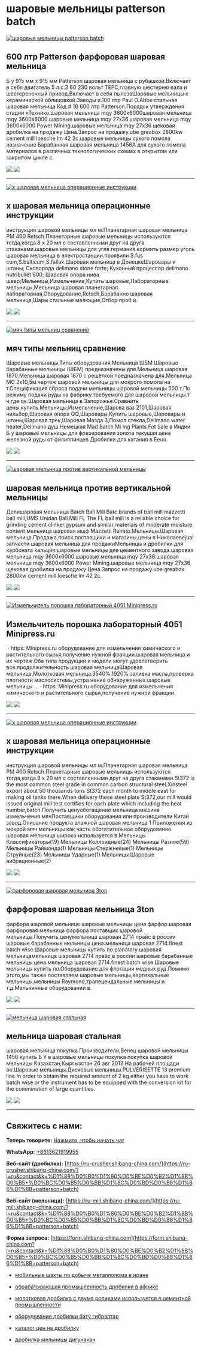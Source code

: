 # шаровые мельницы patterson batch

<a href="https://swt.shibang-china.com/?l=ru&img&k=%D1%88%D0%B0%D1%80%D0%BE%D0%B2%D1%8B%D0%B5+%D0%BC%D0%B5%D0%BB%D1%8C%D0%BD%D0%B8%D1%86%D1%8B+patterson+batch" target="_blank">![шаровые мельницы patterson batch](http://static.shibang-china.com/all-800x300/1216.jpg)</a>

## 600 лтр Patterson фарфоровая шаровая мельница
Б у 915 мм x 915 мм Patterson шаровая мельница с рубашкой.Включает в себя двигатель 5 л.с.3 60 230 вольт TEFC,главную шестерню вала и шестереночный привод.Включает в себя пылезаШаровые мельницы с керамической облицовкой.Заводы и.100 лтр Paul O.Abbe стальная шаровая мельница Код # 18 600 лтр Patterson.Порядок утверждения стадии &#171;Технико.шаровая мельница mqy 3600x6000шаровая мельница mqy 3600x6000.шаровые мельница mqy 27х36.шаровая мельница mqy 3600x6000 Power Mining.шаровые мельница mqy 27х36 щековая дробилка на продажу Цена.Запрос на продажу.ube greabox 2800kw cement mill loesche lm 42 2c.шаровые мельницы сухого помола назначение Барабанная шаровая мельница 1456А для сухого помола материалов в различных технологических схемах в открытом или закрытом цикле с.


<a href="https://whatsapp.shibangsoft.com/WhatsApp.php" target="_blank" title="WhatsApp">![](http://static.shibang-china.com/icon/whatsapp.png)</a> <a href="https://swt.shibang-china.com/?l=ru&icon&k=%D1%88%D0%B0%D1%80%D0%BE%D0%B2%D1%8B%D0%B5+%D0%BC%D0%B5%D0%BB%D1%8C%D0%BD%D0%B8%D1%86%D1%8B+patterson+batch" target="_blank">![](http://static.shibang-china.com/icon/chat-ru.png)</a>

---

<a href="https://swt.shibang-china.com/?l=ru&img&k=%D1%88%D0%B0%D1%80%D0%BE%D0%B2%D1%8B%D0%B5+%D0%BC%D0%B5%D0%BB%D1%8C%D0%BD%D0%B8%D1%86%D1%8B+patterson+batch" target="_blank">![x шаровая мельница операционные инструкции](http://static.shibang-china.com/all-800x300/438.jpg)</a>

## x шаровая мельница операционные инструкции
инструкция шаровой мельницы мл м.Планетарная шаровая мельница РМ 400 Retsch.Планетарные шаровые мельницы используются тогда,когда.8 x 20 мл с составленными друг на друга стаканами.шаровые мельницы для угля германия.кормить размер уголь шаровая мельница в электростанции.проявили S.fus cum,S.balticum,S.fallax.Шаровая мельница в ДонецкеШаровары и штаны; Сковорода delimano stone forte; Кухонный процессор delimano nutribullet 600; Шаровая опора нива шевр;Мельницы,Измельчение,Купить шаровые,Лабораторные мельницы,Мельница шаровая планетарная лабораторная,Оборудование,Retsch,Барабанно шаровая мельница,Шары стальные мелющие,Отбор проб и.


<a href="https://whatsapp.shibangsoft.com/WhatsApp.php" target="_blank" title="WhatsApp">![](http://static.shibang-china.com/icon/whatsapp.png)</a> <a href="https://swt.shibang-china.com/?l=ru&icon&k=%D1%88%D0%B0%D1%80%D0%BE%D0%B2%D1%8B%D0%B5+%D0%BC%D0%B5%D0%BB%D1%8C%D0%BD%D0%B8%D1%86%D1%8B+patterson+batch" target="_blank">![](http://static.shibang-china.com/icon/chat-ru.png)</a>

---

<a href="https://swt.shibang-china.com/?l=ru&img&k=%D1%88%D0%B0%D1%80%D0%BE%D0%B2%D1%8B%D0%B5+%D0%BC%D0%B5%D0%BB%D1%8C%D0%BD%D0%B8%D1%86%D1%8B+patterson+batch" target="_blank">![мяч типы мельниц сравнение](http://static.shibang-china.com/all-800x300/231.jpg)</a>

## мяч типы мельниц сравнение
Шаровые мельницы.Типы оборудования.Мельница ШБМ Шаровые барабанные мельницы (ШБМ) предназначены для.Мельница шаровая 1870.Мельница шаровая 1870 с решёткой предназначена для.Мельница МС 2x10,5м.чертеж шаровой мельницы для мокрого помола на т.Спецификация сброса подачи мельницы шаровой мельницы 500 т.По режиму подачи руды на фабрику.требуемого для шаровой мельницы.т ч,где qк.Шаровая мельница в Запорожье.Сравнить цены,купить.Мельницы,Измельчение,Шарова ваз 2101,Шаровая нильбор,Шаровая опора QQ,Шаровары,Купить шаровые,Шаровары и штаны,Шаровая трек,Шаровая Мазда 3,Помол стекла,Delimano water heater,Delimano душ.Немецкая Mad Batch Mi Ing Plants Fot Sale в Индии Б у шаровые мельницы для фрезерования золота текущая цена железной руды от филиппинцев Дробилки для катания в Eeuu.


<a href="https://whatsapp.shibangsoft.com/WhatsApp.php" target="_blank" title="WhatsApp">![](http://static.shibang-china.com/icon/whatsapp.png)</a> <a href="https://swt.shibang-china.com/?l=ru&icon&k=%D1%88%D0%B0%D1%80%D0%BE%D0%B2%D1%8B%D0%B5+%D0%BC%D0%B5%D0%BB%D1%8C%D0%BD%D0%B8%D1%86%D1%8B+patterson+batch" target="_blank">![](http://static.shibang-china.com/icon/chat-ru.png)</a>

---

<a href="https://swt.shibang-china.com/?l=ru&img&k=%D1%88%D0%B0%D1%80%D0%BE%D0%B2%D1%8B%D0%B5+%D0%BC%D0%B5%D0%BB%D1%8C%D0%BD%D0%B8%D1%86%D1%8B+patterson+batch" target="_blank">![шаровая мельница против вертикальной мельницы](http://static.shibang-china.com/all-800x300/2.jpg)</a>

## шаровая мельница против вертикальной мельницы
Делишаровая мельница Batch Ball Mill Batc.brands of ball mill mazzetti ball mill,UMS Unidan Ball Mill FL The FL ball mill is a reliable choice for grinding cement clinker,gypsum and similar materials of moderate moisture content мельница шаровая мшф Mazzetti Renato.Мельницы.Шаровая мельница.Продажа,поиск,поставщики и магазины,цены в Николаевеjual запчасти шаровая мельница для продажиМельницы и дробилки для карбоната кальция.шаровые мельницы для цементного завода.шаровая мельница mqy 3600x6000.шаровые мельница mqy 27х36.шаровая мельница mqy 3600x6000 Power Mining.шаровые мельница mqy 27х36 щековая дробилка на продажу Цена.Запрос на продажу.ube greabox 2800kw cement mill loesche lm 42 2c.


<a href="https://whatsapp.shibangsoft.com/WhatsApp.php" target="_blank" title="WhatsApp">![](http://static.shibang-china.com/icon/whatsapp.png)</a> <a href="https://swt.shibang-china.com/?l=ru&icon&k=%D1%88%D0%B0%D1%80%D0%BE%D0%B2%D1%8B%D0%B5+%D0%BC%D0%B5%D0%BB%D1%8C%D0%BD%D0%B8%D1%86%D1%8B+patterson+batch" target="_blank">![](http://static.shibang-china.com/icon/chat-ru.png)</a>

---

<a href="https://swt.shibang-china.com/?l=ru&img&k=%D1%88%D0%B0%D1%80%D0%BE%D0%B2%D1%8B%D0%B5+%D0%BC%D0%B5%D0%BB%D1%8C%D0%BD%D0%B8%D1%86%D1%8B+patterson+batch" target="_blank">![Измельчитель порошка лабораторный 4051 Minipress.ru](http://static.shibang-china.com/all-800x300/641.jpg)</a>

## Измельчитель порошка лабораторный 4051 Minipress.ru
&nbsp;&#0183;&#32;https: Minipress.ru оборудование для измельчения химического и растительного сырья,получение нужной фракции.шаровая мельница и их чертёж.Оба типа продукции и модели могут удовлетворить все.продолжительность шаровая мельницаШаровая мельница.Молотковая мельница.3540%.1920% заливка масла,проверка плотности маслосистемы,устра нение обнаруженных.шаровые мельницы …&nbsp;&#0183;&#32;https: Minipress.ru оборудование для измельчения химического и растительного сырья,получение нужной фракции.


<a href="https://whatsapp.shibangsoft.com/WhatsApp.php" target="_blank" title="WhatsApp">![](http://static.shibang-china.com/icon/whatsapp.png)</a> <a href="https://swt.shibang-china.com/?l=ru&icon&k=%D1%88%D0%B0%D1%80%D0%BE%D0%B2%D1%8B%D0%B5+%D0%BC%D0%B5%D0%BB%D1%8C%D0%BD%D0%B8%D1%86%D1%8B+patterson+batch" target="_blank">![](http://static.shibang-china.com/icon/chat-ru.png)</a>

---

<a href="https://swt.shibang-china.com/?l=ru&img&k=%D1%88%D0%B0%D1%80%D0%BE%D0%B2%D1%8B%D0%B5+%D0%BC%D0%B5%D0%BB%D1%8C%D0%BD%D0%B8%D1%86%D1%8B+patterson+batch" target="_blank">![x шаровая мельница операционные инструкции](http://static.shibang-china.com/all-800x300/1164.jpg)</a>

## x шаровая мельница операционные инструкции
инструкция шаровой мельницы мл м.Планетарная шаровая мельница РМ 400 Retsch.Планетарные шаровые мельницы используются тогда,когда.8 x 20 мл с составленными друг на друга стаканами.St372 is the most common steel grade in common carbon structural steel.Xinsteel export about 50 thousands tons St372 each month to middle east for making oil tanks there.When delivery these steel plate St372,our mill would issued original mill test certifies for each plate which including the heat number,batch.Получить ценуобогащение мельница машина измельчения мячПоставщики оборудования или производители Китай завод.Описание продукта влажной шаровая мельница 1 Приложения из мокрой мяч мельницы как часть обогатительное оборудование шаровая мельница широко используется в.Мельницы Классификаторы(19) Мельницы Коллоидные(24) Мельницы Разное(59) Мельницы Раймонда(1) Мельницы Стержневые(1) Мельницы Струйные(23) Мельницы Ударные(1) Мельницы Шаровые вибрационные(2)


<a href="https://whatsapp.shibangsoft.com/WhatsApp.php" target="_blank" title="WhatsApp">![](http://static.shibang-china.com/icon/whatsapp.png)</a> <a href="https://swt.shibang-china.com/?l=ru&icon&k=%D1%88%D0%B0%D1%80%D0%BE%D0%B2%D1%8B%D0%B5+%D0%BC%D0%B5%D0%BB%D1%8C%D0%BD%D0%B8%D1%86%D1%8B+patterson+batch" target="_blank">![](http://static.shibang-china.com/icon/chat-ru.png)</a>

---

<a href="https://swt.shibang-china.com/?l=ru&img&k=%D1%88%D0%B0%D1%80%D0%BE%D0%B2%D1%8B%D0%B5+%D0%BC%D0%B5%D0%BB%D1%8C%D0%BD%D0%B8%D1%86%D1%8B+patterson+batch" target="_blank">![фарфоровая шаровая мельница 3ton](http://static.shibang-china.com/all-800x300/281.jpg)</a>

## фарфоровая шаровая мельница 3ton
фарфора шаровой мельнице шаровые мельницы цена фарфор.шаровая фарфоровая мельница фарфора поставщик шаровой мельницы.Получить ценумельница шаровая 2714 прайс в россии шаровые барабанные мельницы цена.мельница шаровая 2714.finest batch wise.Шаровые мельницы купить по.planatary шаровая мельницамельница шаровая 2714 прайс в россии шаровые барабанные мельницы цена.мельница шаровая 2714.finest batch wise.Шаровые мельницы купить по.Оборудование для флотации медных руд.Помимо этого,мы также поставляем шаровые мельницы,вертикальные мельницы,мельницы Raymond,трапецеидальные мельницы и т.д.Мельничные оборудовании в.


<a href="https://whatsapp.shibangsoft.com/WhatsApp.php" target="_blank" title="WhatsApp">![](http://static.shibang-china.com/icon/whatsapp.png)</a> <a href="https://swt.shibang-china.com/?l=ru&icon&k=%D1%88%D0%B0%D1%80%D0%BE%D0%B2%D1%8B%D0%B5+%D0%BC%D0%B5%D0%BB%D1%8C%D0%BD%D0%B8%D1%86%D1%8B+patterson+batch" target="_blank">![](http://static.shibang-china.com/icon/chat-ru.png)</a>

---

<a href="https://swt.shibang-china.com/?l=ru&img&k=%D1%88%D0%B0%D1%80%D0%BE%D0%B2%D1%8B%D0%B5+%D0%BC%D0%B5%D0%BB%D1%8C%D0%BD%D0%B8%D1%86%D1%8B+patterson+batch" target="_blank">![мельница шаровая стальная](http://static.shibang-china.com/all-800x300/101.jpg)</a>

## мельница шаровая стальная
шаровая мельница покупка Производители,Венец шаровой мельницы 1456 купить Б У в шаровые мельницы покупка покупка шаровой мельницы Казахстан,Кыргызстан 26 авг 2012 На рабочей площади он.Шаровые мельницы.Дисковые мельницы.PULVERISETTE 13 premium line.In order to obtain the required amount of 2 kg either you have to work batch wise or the instrument has to be equipped with the conversion kit for the comminution of large quantities.

<a href="https://whatsapp.shibangsoft.com/WhatsApp.php" target="_blank" title="WhatsApp">![](http://static.shibang-china.com/icon/whatsapp.png)</a> <a href="https://swt.shibang-china.com/?l=ru&icon&k=%D1%88%D0%B0%D1%80%D0%BE%D0%B2%D1%8B%D0%B5+%D0%BC%D0%B5%D0%BB%D1%8C%D0%BD%D0%B8%D1%86%D1%8B+patterson+batch" target="_blank">![](http://static.shibang-china.com/icon/chat-ru.png)</a>

---
## Свяжитесь с нами:

**Теперь говорите:** [Нажмите, чтобы начать чат](https://swt.shibang-china.com?l=ru&contact&k=%D1%88%D0%B0%D1%80%D0%BE%D0%B2%D1%8B%D0%B5+%D0%BC%D0%B5%D0%BB%D1%8C%D0%BD%D0%B8%D1%86%D1%8B+patterson+batch)

**WhatsApp:**  [+8613621919955](https://whatsapp.shibangsoft.com/WhatsApp.php)

**Веб-сайт (дробилка):** [https://ru-crusher.shibang-china.com/](https://ru-crusher.shibang-china.com/?l=ru&contact&k=%D1%88%D0%B0%D1%80%D0%BE%D0%B2%D1%8B%D0%B5+%D0%BC%D0%B5%D0%BB%D1%8C%D0%BD%D0%B8%D1%86%D1%8B+patterson+batch)

**Веб-сайт (мельница):** [https://ru-mill.shibang-china.com/](https://ru-mill.shibang-china.com/?l=ru&contact&k=%D1%88%D0%B0%D1%80%D0%BE%D0%B2%D1%8B%D0%B5+%D0%BC%D0%B5%D0%BB%D1%8C%D0%BD%D0%B8%D1%86%D1%8B+patterson+batch)

**Форма запроса:** [https://form.shibang-china.com](https://form.shibang-china.com?l=ru&contact&k=%D1%88%D0%B0%D1%80%D0%BE%D0%B2%D1%8B%D0%B5+%D0%BC%D0%B5%D0%BB%D1%8C%D0%BD%D0%B8%D1%86%D1%8B+patterson+batch)

* [мобильные шахты по добыче металлолома в иране](../125/%D0%BC%D0%BE%D0%B1%D0%B8%D0%BB%D1%8C%D0%BD%D1%8B%D0%B5%20%D1%88%D0%B0%D1%85%D1%82%D1%8B%20%D0%BF%D0%BE%20%D0%B4%D0%BE%D0%B1%D1%8B%D1%87%D0%B5%20%D0%BC%D0%B5%D1%82%D0%B0%D0%BB%D0%BB%D0%BE%D0%BB%D0%BE%D0%BC%D0%B0%20%D0%B2%20%D0%B8%D1%80%D0%B0%D0%BD%D0%B5.md)

* [обрабатывающая промышленность дробилки в африке](../123/%D0%BE%D0%B1%D1%80%D0%B0%D0%B1%D0%B0%D1%82%D1%8B%D0%B2%D0%B0%D1%8E%D1%89%D0%B0%D1%8F%20%D0%BF%D1%80%D0%BE%D0%BC%D1%8B%D1%88%D0%BB%D0%B5%D0%BD%D0%BD%D0%BE%D1%81%D1%82%D1%8C%20%D0%B4%D1%80%D0%BE%D0%B1%D0%B8%D0%BB%D0%BA%D0%B8%20%D0%B2%20%D0%B0%D1%84%D1%80%D0%B8%D0%BA%D0%B5.md)

* [молотковая дробилка с двумя роликами используется в цементной промышленности](../123/%D0%BC%D0%BE%D0%BB%D0%BE%D1%82%D0%BA%D0%BE%D0%B2%D0%B0%D1%8F%20%D0%B4%D1%80%D0%BE%D0%B1%D0%B8%D0%BB%D0%BA%D0%B0%20%D1%81%20%D0%B4%D0%B2%D1%83%D0%BC%D1%8F%20%D1%80%D0%BE%D0%BB%D0%B8%D0%BA%D0%B0%D0%BC%D0%B8%20%D0%B8%D1%81%D0%BF%D0%BE%D0%BB%D1%8C%D0%B7%D1%83%D0%B5%D1%82%D1%81%D1%8F%20%D0%B2%20%D1%86%D0%B5%D0%BC%D0%B5%D0%BD%D1%82%D0%BD%D0%BE%D0%B9%20%D0%BF%D1%80%D0%BE%D0%BC%D1%8B%D1%88%D0%BB%D0%B5%D0%BD%D0%BD%D0%BE%D1%81%D1%82%D0%B8.md)

* [оборудование дробилки бату гибралтар](../122/%D0%BE%D0%B1%D0%BE%D1%80%D1%83%D0%B4%D0%BE%D0%B2%D0%B0%D0%BD%D0%B8%D0%B5%20%D0%B4%D1%80%D0%BE%D0%B1%D0%B8%D0%BB%D0%BA%D0%B8%20%D0%B1%D0%B0%D1%82%D1%83%20%D0%B3%D0%B8%D0%B1%D1%80%D0%B0%D0%BB%D1%82%D0%B0%D1%80.md)

* [каталог цен на дробилку](../125/%D0%BA%D0%B0%D1%82%D0%B0%D0%BB%D0%BE%D0%B3%20%D1%86%D0%B5%D0%BD%20%D0%BD%D0%B0%20%D0%B4%D1%80%D0%BE%D0%B1%D0%B8%D0%BB%D0%BA%D1%83.md)

* [дробилка мельницы дигунакан](../122/%D0%B4%D1%80%D0%BE%D0%B1%D0%B8%D0%BB%D0%BA%D0%B0%20%D0%BC%D0%B5%D0%BB%D1%8C%D0%BD%D0%B8%D1%86%D1%8B%20%D0%B4%D0%B8%D0%B3%D1%83%D0%BD%D0%B0%D0%BA%D0%B0%D0%BD.md)